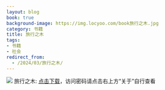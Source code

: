 ```yaml
---
layout: blog
book: true
background-image: https://img.locyoo.com/book旅行之木.jpg
category: 书籍
title: 旅行之木
tags:
- 书籍
- 社会
redirect_from:
  - /2024/03/旅行之木/
---
```

![](https://img.locyoo.com/book旅行之木.jpg)
旅行之木: <a name = "ref1" href="https://089m.com/f/50983618-1272781175-5ce52c?p=3619">点击下载</a>，访问密码请点击右上方“关于”自行查看